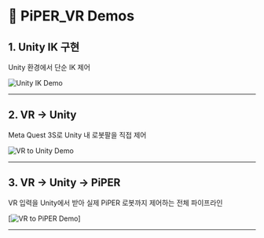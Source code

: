 # 🎥 PiPER_VR Demos

## 1. Unity IK 구현
Unity 환경에서 단순 IK 제어

![Unity IK Demo](docs/unity_ik.gif)

---

## 2. VR → Unity
Meta Quest 3S로 Unity 내 로봇팔을 직접 제어

![VR to Unity Demo](docs/unity_vr.gif)

---

## 3. VR → Unity → PiPER
VR 입력을 Unity에서 받아 실제 PiPER 로봇까지 제어하는 전체 파이프라인

[![VR to PiPER Demo](https://www.youtube.com/watch?v=wAPS53iMgys)]

---
